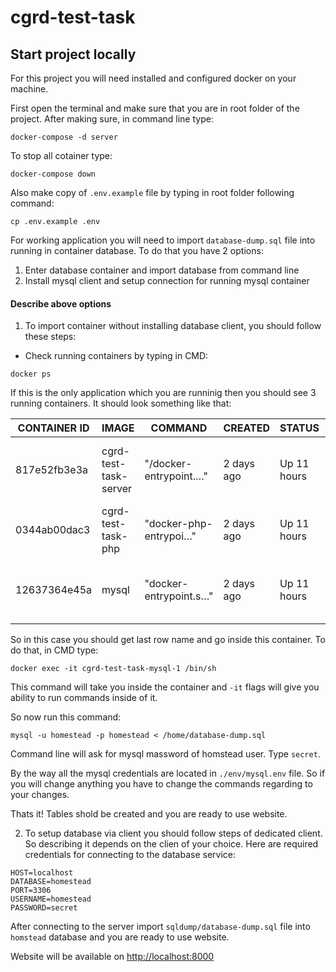 # cgrd-test-task

## Start project locally

For this project you will need installed and configured docker on your machine.

First open the terminal and make sure that you are in root folder of the project.
After making sure, in command line type:

```
docker-compose -d server
```

To stop all cotainer type:

```
docker-compose down
```
Also make copy of `.env.example` file by typing in root folder following command:

```
cp .env.example .env
```

For working application you will need to import `database-dump.sql` file into running in container database.
To do that you have 2 options:

1. Enter database container and import database from command line
2. Install mysql client and setup connection for running mysql container

#### Describe above options

1. To import container without installing database client, you should follow these steps:

- Check running containers by typing in CMD:

```
docker ps
```

If this is the only application which you are runninig then you should see 3 running containers.
It should look something like that:

| CONTAINER ID | IMAGE                 | COMMAND                | CREATED    | STATUS      | PORTS                             | NAMES                   |
| ------------ | --------------------- | ---------------------- | ---------- | ----------- | --------------------------------- | ----------------------- |
| 817e52fb3e3a | cgrd-test-task-server | "/docker-entrypoint.…" | 2 days ago | Up 11 hours | 0.0.0.0:8000->80/tcp              | cgrd-test-task-server-1 |
| 0344ab00dac3 | cgrd-test-task-php    | "docker-php-entrypoi…" | 2 days ago | Up 11 hours | 9000/tcp                          | cgrd-test-task-php-1    |
| 12637364e45a | mysql                 | "docker-entrypoint.s…" | 2 days ago | Up 11 hours | 0.0.0.0:3306->3306/tcp, 33060 tcp | cgrd-test-task-mysql-1  |

So in this case you should get last row name and go inside this container. To do that, in CMD type:

```
docker exec -it cgrd-test-task-mysql-1 /bin/sh
```

This command will take you inside the container and `-it` flags will give you ability to run commands inside of it.

So now run this command:

```
mysql -u homestead -p homestead < /home/database-dump.sql
```

Command line will ask for mysql massword of homstead user. Type `secret`.

By the way all the mysql credentials are located in `./env/mysql.env` file. So if you will change anything you have to change the commands regarding to your changes.

Thats it! Tables shold be created and you are ready to use website.

2. To setup database via client you should follow steps of dedicated client. So describing it depends on the clien of your choice. Here are required credentials for connecting to the database service:

```
HOST=localhost
DATABASE=homestead
PORT=3306
USERNAME=homestead
PASSWORD=secret
```

After connecting to the server import `sqldump/database-dump.sql` file into `homstead` database and you are ready to use website.

Website will be available on [http://localhost:8000](http://localhost:8000)
